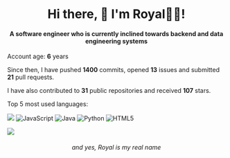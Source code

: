 <h1 align="center">Hi there, 👋 I'm Royal👨‍💻!</h1>

<h4 align="center" margin-bottom="30"> A software engineer who is currently inclined towards backend and data engineering systems</h4>

Account age: **6** years

Since then, I have pushed **1400** commits, opened **13** issues and submitted **21** pull requests.

I have also contributed to **31** public repositories and received **107** stars.


Top 5 most used languages:

<img src="https://img.shields.io/badge/Go-00ADD8?style=for-the-badge&logo=go&logoColor=white"> <img alt="JavaScript" src="https://img.shields.io/badge/javascript-%23323330.svg?style=for-the-badge&logo=javascript&logoColor=%23F7DF1E"/>
<img alt="Java" src="https://img.shields.io/badge/java-%23ED8B00.svg?style=for-the-badge&logo=java&logoColor=white"/>
<img alt="Python" src="https://img.shields.io/badge/python-%2314354C.svg?style=for-the-badge&logo=python&logoColor=white"/>
<img alt="HTML5" src="https://img.shields.io/badge/html5-%23E34F26.svg?style=for-the-badge&logo=html5&logoColor=white"/>



![](https://komarev.com/ghpvc/?username=royalbhati&color=green)

_<h6 align="center"> and yes, Royal is my real name</h6>_

